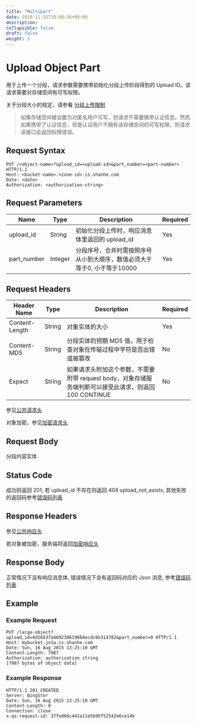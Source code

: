 ```yaml
---
title: "Multipart"
date: 2020-11-25T10:08:56+09:00
description:
collapsible: false
draft: false
weight: 3
---
```


# Upload Object Part

用于上传一个分段，请求参数需要携带初始化分段上传阶段得到的 Upload ID。该请求需要对存储空间有可写权限。

关于分段大小的规定，请参看 [分段上传限制](../#分段上传限制)

> 如果存储空间被设置为对匿名用户可写，则请求不需要携带认证信息。然而如果携带了认证信息，但是认证用户不拥有该存储空间的可写权限，则请求该接口会返回权限错误。

## Request Syntax

```http
PUT /<object-name>?upload_id=<upload-id>&part_number=<part-number> HTTP/1.1
Host: <bucket-name>.<zone-id>.is.shanhe.com
Date: <date>
Authorization: <authorization-string>
```

## Request Parameters

| Name | Type | Description | Required |
| --- | --- | --- | --- |
| upload_id | String | 初始化分段上传时，响应消息体里返回的 upload_id | Yes |
| part_number | Integer | 分段序号，合并时需按照序号从小到大顺序，数值必须大于等于0, 小于等于10000 | Yes |

## Request Headers

| Header Name | Type | Description | Required |
| --- | --- | --- | --- |
| Content-Length | String | 对象实体的大小 | Yes |
| Content-MD5 | String | 分段实体的预期 MD5 值，用于检查对象在传输过程中字符是否出错或被篡改 | No |
| Expect | String | 如果请求头附加这个参数，不需要附带 request body，对象存储服务端判断可以接受此请求，则返回 100 CONTINUE | No |

参见[公共请求头](../../../common_header/#请求头字段-request-header)

对象加密，参见[加密请求头](../../../common/encryption/#加密请求头)

## Request Body

分段内容实体

## Status Code

成功则返回 201; 若 upload_id 不存在则返回 404 upload_not_exists; 其他失败的返回码参考[错误码列表](../../../error_code/)


## Response Headers

参见[公共响应头](../../../common_header/#响应头字段-response-header)

若对象被加密，服务端将返回[加密响应头](../../../common/encryption/#加密响应头)

## Response Body

正常情况下没有响应消息体, 错误情况下会有返回码对应的 Json 消息, 参考[错误码列表](../../../error_code/)

## Example

### Example Request

```http
PUT /large-object?upload_id=4d26b37a469230619604ecdc0e314782&part_number=0 HTTP/1.1
Host: mybucket.jn1a.is.shanhe.com
Date: Sun, 16 Aug 2015 13:25:10 GMT
Content-Length: 7987
Authorization: authorization string
[7987 bytes of object data]
```

### Example Response

```http
HTTP/1.1 201 CREATED
Server: QingStor
Date: Sun, 16 Aug 2015 13:25:10 GMT
Content-Length: 0
Connection: close
x-qs-request-id: 37fed66c441a11e5b95f52542e6ce14b
```
